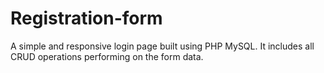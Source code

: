 # Registration-form
A simple and responsive login page built using PHP MySQL. It includes all CRUD operations performing on the form data.  
